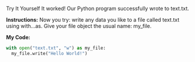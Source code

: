 Try It Yourself
It worked! Our Python program successfully wrote to text.txt.

**Instructions:**
Now you try: write any data you like to a file called text.txt using with...as. Give your file object the usual name: my_file.

**My Code:**
```python
with open("text.txt", "w") as my_file:
  my_file.write("Hello World!")
  ```
